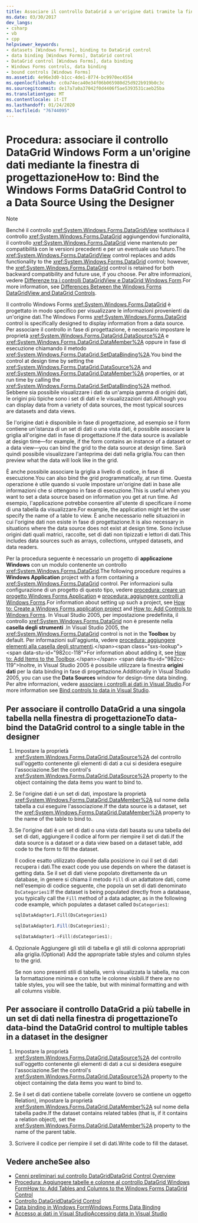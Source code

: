 ```yaml
---
title: Associare il controllo DataGrid a un'origine dati tramite la finestra di progettazione
ms.date: 03/30/2017
dev_langs:
- csharp
- vb
- cpp
helpviewer_keywords:
- datasets [Windows Forms], binding to DataGrid control
- data binding [Windows Forms], DataGrid control
- DataGrid control [Windows Forms], data binding
- Windows Forms controls, data binding
- bound controls [Windows Forms]
ms.assetid: 4e96e3d0-b1cc-4de1-8774-bc9970ec4554
ms.openlocfilehash: cc0a74eca40e34f06b065980d25d922b919b0c3c
ms.sourcegitcommit: de17a7a0a37042f0d4406f5ae5393531caeb25ba
ms.translationtype: MT
ms.contentlocale: it-IT
ms.lasthandoff: 01/24/2020
ms.locfileid: "76744095"
---
```

# <a name="how-to-bind-the-windows-forms-datagrid-control-to-a-data-source-using-the-designer"></a><span data-ttu-id="982cc-102">Procedura: associare il controllo DataGrid Windows Form a un'origine dati mediante la finestra di progettazione</span><span class="sxs-lookup"><span data-stu-id="982cc-102">How to: Bind the Windows Forms DataGrid Control to a Data Source Using the Designer</span></span>

> [!NOTE]
> <span data-ttu-id="982cc-103">Benché il controllo <xref:System.Windows.Forms.DataGridView> sostituisca il controllo <xref:System.Windows.Forms.DataGrid> aggiungendovi funzionalità, il controllo <xref:System.Windows.Forms.DataGrid> viene mantenuto per compatibilità con le versioni precedenti e per un eventuale uso futuro.</span><span class="sxs-lookup"><span data-stu-id="982cc-103">The <xref:System.Windows.Forms.DataGridView> control replaces and adds functionality to the <xref:System.Windows.Forms.DataGrid> control; however, the <xref:System.Windows.Forms.DataGrid> control is retained for both backward compatibility and future use, if you choose.</span></span> <span data-ttu-id="982cc-104">Per altre informazioni, vedere [Differenze tra i controlli DataGridView e DataGrid Windows Form](differences-between-the-windows-forms-datagridview-and-datagrid-controls.md).</span><span class="sxs-lookup"><span data-stu-id="982cc-104">For more information, see [Differences Between the Windows Forms DataGridView and DataGrid Controls](differences-between-the-windows-forms-datagridview-and-datagrid-controls.md).</span></span>

 <span data-ttu-id="982cc-105">Il controllo Windows Forms <xref:System.Windows.Forms.DataGrid> è progettato in modo specifico per visualizzare le informazioni provenienti da un'origine dati.</span><span class="sxs-lookup"><span data-stu-id="982cc-105">The Windows Forms <xref:System.Windows.Forms.DataGrid> control is specifically designed to display information from a data source.</span></span> <span data-ttu-id="982cc-106">Per associare il controllo in fase di progettazione, è necessario impostare le proprietà <xref:System.Windows.Forms.DataGrid.DataSource%2A> e <xref:System.Windows.Forms.DataGrid.DataMember%2A> oppure in fase di esecuzione chiamando il metodo <xref:System.Windows.Forms.DataGrid.SetDataBinding%2A>.</span><span class="sxs-lookup"><span data-stu-id="982cc-106">You bind the control at design time by setting the <xref:System.Windows.Forms.DataGrid.DataSource%2A> and <xref:System.Windows.Forms.DataGrid.DataMember%2A> properties, or at run time by calling the <xref:System.Windows.Forms.DataGrid.SetDataBinding%2A> method.</span></span> <span data-ttu-id="982cc-107">Sebbene sia possibile visualizzare i dati da un'ampia gamma di origini dati, le origini più tipiche sono i set di dati e le visualizzazioni dati.</span><span class="sxs-lookup"><span data-stu-id="982cc-107">Although you can display data from a variety of data sources, the most typical sources are datasets and data views.</span></span>

 <span data-ttu-id="982cc-108">Se l'origine dati è disponibile in fase di progettazione, ad esempio se il form contiene un'istanza di un set di dati o una vista dati, è possibile associare la griglia all'origine dati in fase di progettazione.</span><span class="sxs-lookup"><span data-stu-id="982cc-108">If the data source is available at design time—for example, if the form contains an instance of a dataset or a data view—you can bind the grid to the data source at design time.</span></span> <span data-ttu-id="982cc-109">Sarà quindi possibile visualizzare l'anteprima dei dati nella griglia.</span><span class="sxs-lookup"><span data-stu-id="982cc-109">You can then preview what the data will look like in the grid.</span></span>

 <span data-ttu-id="982cc-110">È anche possibile associare la griglia a livello di codice, in fase di esecuzione.</span><span class="sxs-lookup"><span data-stu-id="982cc-110">You can also bind the grid programmatically, at run time.</span></span> <span data-ttu-id="982cc-111">Questa operazione è utile quando si vuole impostare un'origine dati in base alle informazioni che si ottengono in fase di esecuzione.</span><span class="sxs-lookup"><span data-stu-id="982cc-111">This is useful when you want to set a data source based on information you get at run time.</span></span> <span data-ttu-id="982cc-112">Ad esempio, l'applicazione potrebbe consentire all'utente di specificare il nome di una tabella da visualizzare.</span><span class="sxs-lookup"><span data-stu-id="982cc-112">For example, the application might let the user specify the name of a table to view.</span></span> <span data-ttu-id="982cc-113">È anche necessario nelle situazioni in cui l'origine dati non esiste in fase di progettazione.</span><span class="sxs-lookup"><span data-stu-id="982cc-113">It is also necessary in situations where the data source does not exist at design time.</span></span> <span data-ttu-id="982cc-114">Sono incluse origini dati quali matrici, raccolte, set di dati non tipizzati e lettori di dati.</span><span class="sxs-lookup"><span data-stu-id="982cc-114">This includes data sources such as arrays, collections, untyped datasets, and data readers.</span></span>

 <span data-ttu-id="982cc-115">Per la procedura seguente è necessario un progetto di **applicazione Windows** con un modulo contenente un controllo <xref:System.Windows.Forms.DataGrid>.</span><span class="sxs-lookup"><span data-stu-id="982cc-115">The following procedure requires a **Windows Application** project with a form containing a <xref:System.Windows.Forms.DataGrid> control.</span></span> <span data-ttu-id="982cc-116">Per informazioni sulla configurazione di un progetto di questo tipo, vedere [procedura: creare un progetto Windows Forms Application](/visualstudio/ide/step-1-create-a-windows-forms-application-project) e [procedura: aggiungere controlli a Windows Forms](how-to-add-controls-to-windows-forms.md).</span><span class="sxs-lookup"><span data-stu-id="982cc-116">For information about setting up such a project, see [How to: Create a Windows Forms application project](/visualstudio/ide/step-1-create-a-windows-forms-application-project) and [How to: Add Controls to Windows Forms](how-to-add-controls-to-windows-forms.md).</span></span> <span data-ttu-id="982cc-117">In Visual Studio 2005, per impostazione predefinita, il controllo <xref:System.Windows.Forms.DataGrid> non è presente nella **casella degli strumenti** .</span><span class="sxs-lookup"><span data-stu-id="982cc-117">In Visual Studio 2005, the <xref:System.Windows.Forms.DataGrid> control is not in the **Toolbox** by default.</span></span> <span data-ttu-id="982cc-118">Per informazioni sull'aggiunta, vedere [procedura: aggiungere elementi alla casella degli strumenti](https://docs.microsoft.com/previous-versions/visualstudio/visual-studio-2010/ms165355(v=vs.100)).</span><span class="sxs-lookup"><span data-stu-id="982cc-118">For information about adding it, see [How to: Add Items to the Toolbox](https://docs.microsoft.com/previous-versions/visualstudio/visual-studio-2010/ms165355(v=vs.100)).</span></span> <span data-ttu-id="982cc-119">Inoltre, in Visual Studio 2005 è possibile utilizzare la finestra **origini dati** per la data binding in fase di progettazione.</span><span class="sxs-lookup"><span data-stu-id="982cc-119">Additionally in Visual Studio 2005, you can use the **Data Sources** window for design-time data binding.</span></span> <span data-ttu-id="982cc-120">Per altre informazioni, vedere [associare i controlli ai dati in Visual Studio](/visualstudio/data-tools/bind-controls-to-data-in-visual-studio).</span><span class="sxs-lookup"><span data-stu-id="982cc-120">For more information see [Bind controls to data in Visual Studio](/visualstudio/data-tools/bind-controls-to-data-in-visual-studio).</span></span>

## <a name="to-data-bind-the-datagrid-control-to-a-single-table-in-the-designer"></a><span data-ttu-id="982cc-121">Per associare il controllo DataGrid a una singola tabella nella finestra di progettazione</span><span class="sxs-lookup"><span data-stu-id="982cc-121">To data-bind the DataGrid control to a single table in the designer</span></span>

1. <span data-ttu-id="982cc-122">Impostare la proprietà <xref:System.Windows.Forms.DataGrid.DataSource%2A> del controllo sull'oggetto contenente gli elementi di dati a cui si desidera eseguire l'associazione.</span><span class="sxs-lookup"><span data-stu-id="982cc-122">Set the control's <xref:System.Windows.Forms.DataGrid.DataSource%2A> property to the object containing the data items you want to bind to.</span></span>

2. <span data-ttu-id="982cc-123">Se l'origine dati è un set di dati, impostare la proprietà <xref:System.Windows.Forms.DataGrid.DataMember%2A> sul nome della tabella a cui eseguire l'associazione.</span><span class="sxs-lookup"><span data-stu-id="982cc-123">If the data source is a dataset, set the <xref:System.Windows.Forms.DataGrid.DataMember%2A> property to the name of the table to bind to.</span></span>

3. <span data-ttu-id="982cc-124">Se l'origine dati è un set di dati o una vista dati basata su una tabella del set di dati, aggiungere il codice al form per riempire il set di dati.</span><span class="sxs-lookup"><span data-stu-id="982cc-124">If the data source is a dataset or a data view based on a dataset table, add code to the form to fill the dataset.</span></span>

     <span data-ttu-id="982cc-125">Il codice esatto utilizzato dipende dalla posizione in cui il set di dati recupera i dati.</span><span class="sxs-lookup"><span data-stu-id="982cc-125">The exact code you use depends on where the dataset is getting data.</span></span> <span data-ttu-id="982cc-126">Se il set di dati viene popolato direttamente da un database, in genere si chiama il metodo `Fill` di un adattatore dati, come nell'esempio di codice seguente, che popola un set di dati denominato `DsCategories1`:</span><span class="sxs-lookup"><span data-stu-id="982cc-126">If the dataset is being populated directly from a database, you typically call the `Fill` method of a data adapter, as in the following code example, which populates a dataset called `DsCategories1`:</span></span>

    ```vb
    sqlDataAdapter1.Fill(DsCategories1)
    ```

    ```csharp
    sqlDataAdapter1.Fill(DsCategories1);
    ```

    ```cpp
    sqlDataAdapter1->Fill(dsCategories1);
    ```

4. <span data-ttu-id="982cc-127">Opzionale Aggiungere gli stili di tabella e gli stili di colonna appropriati alla griglia.</span><span class="sxs-lookup"><span data-stu-id="982cc-127">(Optional) Add the appropriate table styles and column styles to the grid.</span></span>

     <span data-ttu-id="982cc-128">Se non sono presenti stili di tabella, verrà visualizzata la tabella, ma con la formattazione minima e con tutte le colonne visibili.</span><span class="sxs-lookup"><span data-stu-id="982cc-128">If there are no table styles, you will see the table, but with minimal formatting and with all columns visible.</span></span>

## <a name="to-data-bind-the-datagrid-control-to-multiple-tables-in-a-dataset-in-the-designer"></a><span data-ttu-id="982cc-129">Per associare il controllo DataGrid a più tabelle in un set di dati nella finestra di progettazione</span><span class="sxs-lookup"><span data-stu-id="982cc-129">To data-bind the DataGrid control to multiple tables in a dataset in the designer</span></span>

1. <span data-ttu-id="982cc-130">Impostare la proprietà <xref:System.Windows.Forms.DataGrid.DataSource%2A> del controllo sull'oggetto contenente gli elementi di dati a cui si desidera eseguire l'associazione.</span><span class="sxs-lookup"><span data-stu-id="982cc-130">Set the control's <xref:System.Windows.Forms.DataGrid.DataSource%2A> property to the object containing the data items you want to bind to.</span></span>

2. <span data-ttu-id="982cc-131">Se il set di dati contiene tabelle correlate (ovvero se contiene un oggetto Relation), impostare la proprietà <xref:System.Windows.Forms.DataGrid.DataMember%2A> sul nome della tabella padre.</span><span class="sxs-lookup"><span data-stu-id="982cc-131">If the dataset contains related tables (that is, if it contains a relation object), set the <xref:System.Windows.Forms.DataGrid.DataMember%2A> property to the name of the parent table.</span></span>

3. <span data-ttu-id="982cc-132">Scrivere il codice per riempire il set di dati.</span><span class="sxs-lookup"><span data-stu-id="982cc-132">Write code to fill the dataset.</span></span>

## <a name="see-also"></a><span data-ttu-id="982cc-133">Vedere anche</span><span class="sxs-lookup"><span data-stu-id="982cc-133">See also</span></span>

- [<span data-ttu-id="982cc-134">Cenni preliminari sul controllo DataGrid</span><span class="sxs-lookup"><span data-stu-id="982cc-134">DataGrid Control Overview</span></span>](datagrid-control-overview-windows-forms.md)
- [<span data-ttu-id="982cc-135">Procedura: Aggiungere tabelle e colonne al controllo DataGrid Windows Form</span><span class="sxs-lookup"><span data-stu-id="982cc-135">How to: Add Tables and Columns to the Windows Forms DataGrid Control</span></span>](how-to-add-tables-and-columns-to-the-windows-forms-datagrid-control.md)
- [<span data-ttu-id="982cc-136">Controllo DataGrid</span><span class="sxs-lookup"><span data-stu-id="982cc-136">DataGrid Control</span></span>](datagrid-control-windows-forms.md)
- [<span data-ttu-id="982cc-137">Data binding in Windows Form</span><span class="sxs-lookup"><span data-stu-id="982cc-137">Windows Forms Data Binding</span></span>](../windows-forms-data-binding.md)
- [<span data-ttu-id="982cc-138">Accesso ai dati in Visual Studio</span><span class="sxs-lookup"><span data-stu-id="982cc-138">Accessing data in Visual Studio</span></span>](/visualstudio/data-tools/accessing-data-in-visual-studio)
